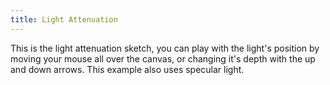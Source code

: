 ```yaml
---
title: Light Attenuation
---
```


This is the light attenuation sketch, you can play with the light's position by moving your mouse all over the canvas, or changing it's depth with the up and down arrows. This example also uses specular light.

<!-- Sketch file location, (pending organization) -->
<script src="atte.js"></script>
<!-- Necessary element to position p5 canvas -->
<div id="sketch-div"></div>

